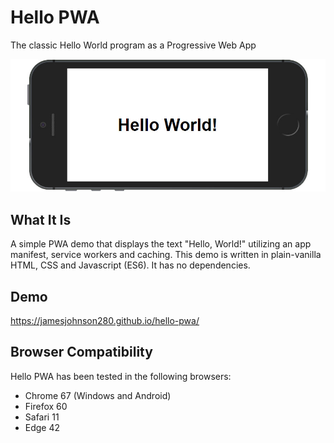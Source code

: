 # Hello PWA
The classic Hello World program as a Progressive Web App

![Hello World Screenshot](./screenshot.jpg "Hello World Screenshot")

## What It Is

A simple PWA demo that displays the text "Hello, World!" utilizing an app manifest, service workers and caching. This demo is written in plain-vanilla HTML, CSS and Javascript (ES6). It has no dependencies.

## Demo

https://jamesjohnson280.github.io/hello-pwa/

## Browser Compatibility

Hello PWA has been tested in the following browsers:

* Chrome 67 (Windows and Android)
* Firefox 60
* Safari 11
* Edge 42
